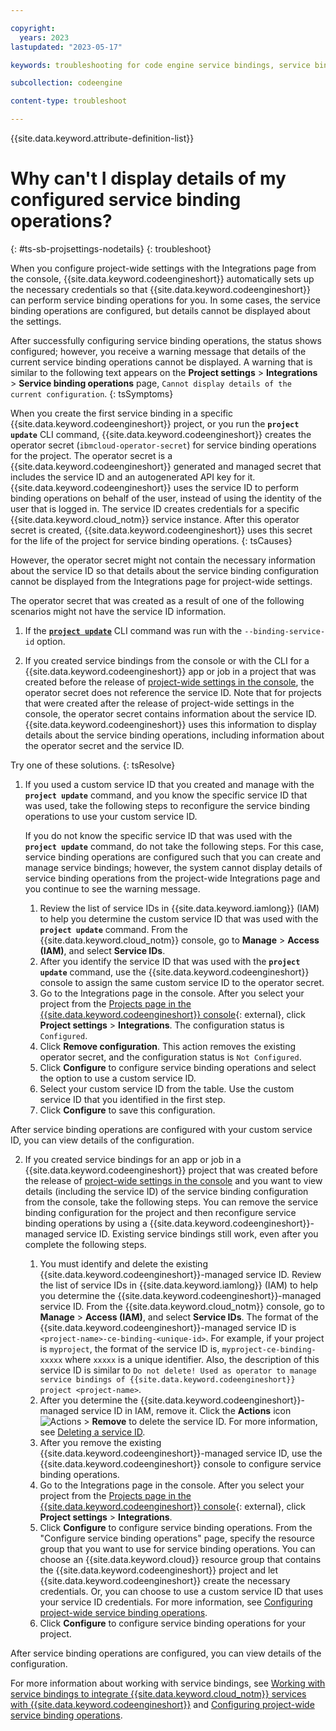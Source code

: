 ```yaml
---

copyright:
  years: 2023
lastupdated: "2023-05-17"

keywords: troubleshooting for code engine service bindings, service bindings, binding, service credentials

subcollection: codeengine

content-type: troubleshoot

---
```


{{site.data.keyword.attribute-definition-list}}

# Why can't I display details of my configured service binding operations? 
{: #ts-sb-projsettings-nodetails}
{: troubleshoot}

When you configure project-wide settings with the Integrations page from the console, {{site.data.keyword.codeengineshort}} automatically sets up the necessary credentials so that {{site.data.keyword.codeengineshort}} can perform service binding operations for you. In some cases, the service binding operations are configured, but details cannot be displayed about the settings.


After successfully configuring service binding operations, the status shows configured; however, you receive a warning message that details of the current service binding operations cannot be displayed. A warning that is similar to the following text appears on the **Project settings** > **Integrations**  > **Service binding operations** page, `Cannot display details of the current configuration`. 
{: tsSymptoms}

When you create the first service binding in a specific {{site.data.keyword.codeengineshort}} project, or you run the **`project update`** CLI command, {{site.data.keyword.codeengineshort}} creates the operator secret (`ibmcloud-operator-secret`) for service binding operations for the project. The operator secret is a {{site.data.keyword.codeengineshort}} generated and managed secret that includes the service ID and an autogenerated API key for it. {{site.data.keyword.codeengineshort}} uses the service ID to perform binding operations on behalf of the user, instead of using the identity of the user that is logged in. The service ID creates credentials for a specific {{site.data.keyword.cloud_notm}} service instance. After this operator secret is created, {{site.data.keyword.codeengineshort}} uses this secret for the life of the project for service binding operations. 
{: tsCauses}

However, the operator secret might not contain the necessary information about the service ID so that details about the service binding configuration cannot be displayed from the Integrations page for project-wide settings. 

The operator secret that was created as a result of one of the following scenarios might not have the service ID information.

1. If the [**`project update`**](/docs/codeengine?topic=codeengine-cli#cli-project-update) CLI command was run with the `--binding-service-id` option.

2. If you created service bindings from the console or with the CLI for a {{site.data.keyword.codeengineshort}} app or job in a project that was created before the release of [project-wide settings in the console](/docs/codeengine?topic=codeengine-codeengine-relnotes#codeengine-apr2623), the operator secret does not reference the service ID. Note that for projects that were created after the release of project-wide settings in the console, the operator secret contains information about the service ID. {{site.data.keyword.codeengineshort}} uses this information to display details about the service binding operations, including information about the operator secret and the service ID. 


Try one of these solutions.
{: tsResolve}

1. If you used a custom service ID that you created and manage with the **`project update`** command, and you know the specific service ID that was used, take the following steps to reconfigure the service binding operations to use your custom service ID.
    
    If you do not know the specific service ID that was used with the **`project update`** command, do not take the following steps. For this case, service binding operations are configured such that you can create and manage service bindings; however, the system cannot display details of service binding operations from the project-wide Integrations page and you continue to see the warning message.

    1. Review the list of service IDs in {{site.data.keyword.iamlong}} (IAM) to help you determine the custom service ID that was used with the **`project update`** command. From the {{site.data.keyword.cloud_notm}} console, go to **Manage** > **Access (IAM)**, and select **Service IDs**.
    2. After you identify the service ID that was used with the **`project update`** command, use the {{site.data.keyword.codeengineshort}} console to assign the same custom service ID to the operator secret. 
    3. Go to the Integrations page in the console. After you select your project from the [Projects page in the {{site.data.keyword.codeengineshort}} console](https://cloud.ibm.com/codeengine/projects){: external}, click **Project settings** > **Integrations**. The configuration status is `Configured`.
    4. Click **Remove configuration**. This action removes the existing operator secret, and the configuration status is `Not Configured`. 
    5. Click **Configure** to configure service binding operations and select the option to use a custom service ID. 
    6. Select your custom service ID from the table. Use the custom service ID that you identified in the first step. 
    7. Click **Configure** to save this configuration. 

  After service binding operations are configured with your custom service ID, you can view details of the configuration. 

2. If you created service bindings for an app or job in a {{site.data.keyword.codeengineshort}} project that was created before the release of [project-wide settings in the console](/docs/codeengine?topic=codeengine-codeengine-relnotes#codeengine-apr2623) and you want to view details (including the service ID) of the service binding configuration from the console, take the following steps. You can remove the service binding configuration for the project and then reconfigure service binding operations by using a {{site.data.keyword.codeengineshort}}-managed service ID. Existing service bindings still work, even after you complete the following steps.  

    1. You must identify and delete the existing {{site.data.keyword.codeengineshort}}-managed service ID. Review the list of service IDs in {{site.data.keyword.iamlong}} (IAM) to help you determine the {{site.data.keyword.codeengineshort}}-managed service ID. From the {{site.data.keyword.cloud_notm}} console, go to **Manage** > **Access (IAM)**, and select **Service IDs**. The format of the {{site.data.keyword.codeengineshort}}-managed service ID is `<project-name>-ce-binding-<unique-id>`. For example, if your project is `myproject`, the format of the service ID is, `myproject-ce-binding-xxxxx` where `xxxxx` is a unique identifier. Also, the description of this service ID is similar to `Do not delete! Used as operator to manage service bindings of {{site.data.keyword.codeengineshort}} project <project-name>`. 
    2. After you determine the {{site.data.keyword.codeengineshort}}-managed service ID in IAM, remove it. Click the **Actions** icon ![Actions](../icons/action-menu-icon.svg "Actions") > **Remove** to delete the service ID. For more information, see [Deleting a service ID](/docs/account?topic=account-serviceids&interface=ui#delete_serviceid).
    3. After you remove the existing {{site.data.keyword.codeengineshort}}-managed service ID, use the {{site.data.keyword.codeengineshort}} console to configure service binding operations. 
    4. Go to the Integrations page in the console. After you select your project from the [Projects page in the {{site.data.keyword.codeengineshort}} console](https://cloud.ibm.com/codeengine/projects){: external}, click **Project settings** > **Integrations**.  
    5. Click **Configure** to configure service binding operations. From the "Configure service binding operations" page, specify the resource group that you want to use for service binding operations. You can choose an {{site.data.keyword.cloud}} resource group that contains the {{site.data.keyword.codeengineshort}} project and let {{site.data.keyword.codeengineshort}} create the necessary credentials. Or, you can choose to use a custom service ID that uses your service ID credentials. For more information, see [Configuring project-wide service binding operations](/docs/codeengine?topic=codeengine-project-integrations#projectintegration-sb).
    6. Click **Configure** to configure service binding operations for your project. 

  After service binding operations are configured, you can view details of the configuration. 

For more information about working with service bindings, see [Working with service bindings to integrate {{site.data.keyword.cloud_notm}} services with {{site.data.keyword.codeengineshort}}](/docs/codeengine?topic=codeengine-service-binding) and [Configuring project-wide service binding operations](/docs/codeengine?topic=codeengine-project-integrations#projectintegration-sb). 






